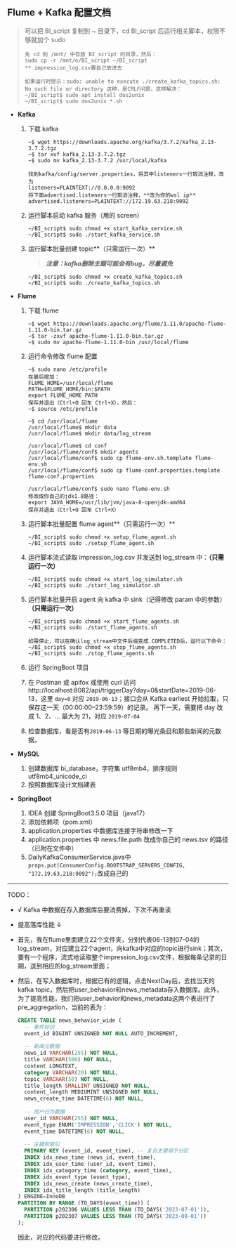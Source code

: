 ## Flume + Kafka 配置文档

> 可以把 BI_script 复制到 ~ 目录下，cd BI_script 后运行相关脚本，权限不够就加个 sudo
>
> ```shell
> 先 cd 到 /mnt/ 中存放 BI_script 的目录，然后：
> sudo cp -r /mnt/e/BI_script ~/BI_script
> ** impression_log.csv要自己放进去
> 
> 如果运行时提示：sudo: unable to execute ./create_kafka_topics.sh: No such file or directory 这种，是CRLF问题，这样解决：
> ~/BI_script$ sudo apt install dos2unix
> ~/BI_script$ sudo dos2unix *.sh
> ```

- **Kafka**

  1. 下载 kafka

     ```shell
     ~$ wget https://downloads.apache.org/kafka/3.7.2/kafka_2.13-3.7.2.tgz
     ~$ tar xvf kafka_2.13-3.7.2.tgz
     ~$ sudo mv kafka_2.13-3.7.2 /usr/local/kafka
     
     找到kafka/config/server.properties，将其中listeners一行取消注释，改为
     listeners=PLAINTEXT://0.0.0.0:9092
     将下面advertised.listeners一行取消注释，**改为你的wsl ip**
     advertised.listeners=PLAINTEXT://172.19.63.218:9092
     ```

  2. 运行脚本启动 kafka 服务（用的 screen）

     ```shell
     ~/BI_script$ sudo chmod +x start_kafka_service.sh
     ~/BI_script$ sudo ./start_kafka_service.sh
     ```

  5. 运行脚本批量创建 topic**（只需运行一次）**

     > ***注意：kafka删除主题可能会有bug，尽量避免***
     
     ```shell
     ~/BI_script$ sudo chmod +x create_kafka_topics.sh
     ~/BI_script$ sudo ./create_kafka_topics.sh
     ```

- **Flume**

  1. 下载 flume

     ```shell
     ~$ wget https://downloads.apache.org/flume/1.11.0/apache-flume-1.11.0-bin.tar.gz
     ~$ tar -zxvf apache-flume-1.11.0-bin.tar.gz
     ~$ sudo mv apache-flume-1.11.0-bin /usr/local/flume
     ```

  2. 运行命令修改 flume 配置

     ```shell
     ~$ sudo nano /etc/profile
     在最后增加：
     FLUME_HOME=/usr/local/flume
     PATH=$FLUME_HOME/bin:$PATH
     export FLUME_HOME PATH
     保存并退出（Ctrl+O 回车 Ctrl+X），然后：
     ~$ source /etc/profile
     
     ~$ cd /usr/local/flume
     /usr/local/flume$ mkdir data
     /usr/local/flume$ mkdir data/log_stream
     
     /usr/local/flume$ cd conf
     /usr/local/flume/conf$ mkdir agents
     /usr/local/flume/conf$ sudo cp flume-env.sh.template flume-env.sh
     /usr/local/flume/conf$ sudo cp flume-conf.properties.template flume-conf.properties
     
     /usr/local/flume/conf$ sudo nano flume-env.sh
     修改成你自己的jdk1.8路径：
     export JAVA_HOME=/usr/lib/jvm/java-8-openjdk-amd64
     保存并退出（Ctrl+O 回车 Ctrl+X）
     ```

  3. 运行脚本批量配置 flume agent**（只需运行一次）**

     ```shell
     ~/BI_script$ sudo chmod +x setup_flume_agent.sh
     ~/BI_script$ sudo ./setup_flume_agent.sh
     ```

  4. 运行脚本流式读取 impression_log.csv 并发送到 log_stream 中：**（只需运行一次）**
     
     ```shell
     ~/BI_script$ sudo chmod +x start_log_simulator.sh
     ~/BI_script$ sudo ./start_log_simulator.sh
     ```
     
  5. 运行脚本批量开启 agent 向 kafka 中 sink（记得修改 param 中的参数）**（只需运行一次）**
  
     ```shell
     ~/BI_script$ sudo chmod +x start_flume_agents.sh
     ~/BI_script$ sudo ./start_flume_agents.sh
     
     如需停止，可以在确认log_stream中文件后缀变成.COMPLETED后，运行以下命令：
     ~/BI_script$ sudo chmod +x stop_flume_agents.sh
     ~/BI_script$ sudo ./stop_flume_agents.sh
     ```
  
  9. 运行 SpringBoot 项目
  
  10. 在 Postman 或 apifox 或使用 curl 访问 http://localhost:8082/api/triggerDay?day=0&startDate=2019-06-13，这里 `day=0` 对应 `2019-06-13`；接口会从 Kafka earliest 开始拉取，只保存这一天（00:00:00–23:59:59）的记录。
      再下一天，需要把 day 改成 1、2、... 最大为 21，对应 `2019-07-04`

  11. 检查数据库，看是否有`2019-06-13` 等日期的曝光条目和那些新闻的元数据。
  
- **MySQL**
  1. 创建数据库 bi_database，字符集 utf8mb4，排序规则 utf8mb4_unicode_ci
  2. 按照数据库设计文档建表
- **SpringBoot**
  1. IDEA 创建 SpringBoot3.5.0 项目（java17）
  2. 添加依赖项（pom.xml）
  3. application.properties 中数据库连接字符串修改一下
  4. application.properties 中 news.file.path 改成你自己的 news.tsv 的路径（已附在文件中）
  4. DailyKafkaConsumerService.java中`props.put(ConsumerConfig.BOOTSTRAP_SERVERS_CONFIG, "172.19.63.218:9092");`改成自己的

---

TODO：

- √ Kafka 中数据在存入数据库后要消费掉，下次不再重读

- 提高落库性能 ↓ 

- 首先，我在flume里面建立22个文件夹，分别代表06-13到07-04的log_stream，对应建立22个agent，向kafka中对应的topic进行sink；其次，要有一个程序，流式地读取整个impression_log.csv文件，根据每条记录的日期，送到相应的log_stream里面；

- 然后，在写入数据库时，根据已有的逻辑，点击NextDay后，去找当天的kafka topic，然后把user_behavior和news_metadata存入数据库。此外，为了提高性能，我们把user_behavior和news_metadata这两个表进行了pre_aggregation，当前的表为：

  ```sql
  CREATE TABLE news_behavior_wide (
    -- 事件标识
    event_id BIGINT UNSIGNED NOT NULL AUTO_INCREMENT,
    
    -- 新闻元数据
    news_id VARCHAR(255) NOT NULL,
    title VARCHAR(500) NOT NULL,
    content LONGTEXT,
    category VARCHAR(20) NOT NULL,
    topic VARCHAR(50) NOT NULL,
    title_length SMALLINT UNSIGNED NOT NULL,
    content_length MEDIUMINT UNSIGNED NOT NULL,
    news_create_time DATETIME(6) NOT NULL,
    
    -- 用户行为数据
    user_id VARCHAR(255) NOT NULL,
    event_type ENUM('IMPRESSION','CLICK') NOT NULL,
    event_time DATETIME(6) NOT NULL,
    
    -- 主键和索引
    PRIMARY KEY (event_id, event_time), -- 复合主键用于分区
    INDEX idx_news_time (news_id, event_time),
    INDEX idx_user_time (user_id, event_time),
    INDEX idx_category_time (category, event_time),
    INDEX idx_event_type (event_type),
    INDEX idx_news_create (news_create_time),
    INDEX idx_title_length (title_length)
  ) ENGINE=InnoDB
  PARTITION BY RANGE (TO_DAYS(event_time)) (
    PARTITION p202306 VALUES LESS THAN (TO_DAYS('2023-07-01')),
    PARTITION p202307 VALUES LESS THAN (TO_DAYS('2023-08-01'))
  );
  ```

  因此，对应的代码要进行修改。

